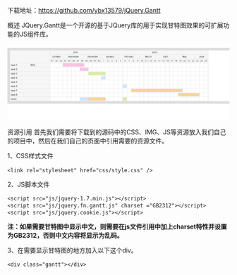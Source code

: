 下载地址：https://github.com/ybx13579/jQuery.Gantt


概述
     JQuery.Gantt是一个开源的基于JQuery库的用于实现甘特图效果的可扩展功能的JS组件库。

<img src="show/1.jpg" />


资源引用
     首先我们需要将下载到的源码中的CSS、IMG、JS等资源放入我们自己的项目中，然后在我们自己的页面中引用需要的资源文件。
     
     
1、CSS样式文件

`<link rel="stylesheet" href="css/style.css" />`


2、JS脚本文件

```
<script src="js/jquery-1.7.min.js"></script>
<script src="js/jquery.fn.gantt.js" charset ="GB2312"></script>
<script src="js/jquery.cookie.js"></script>
```

**注：如果需要甘特图中显示中文，则需要在js文件引用中加上charset特性并设置为GB2312，否则中文内容将显示为乱码。**

3、在需要显示甘特图的地方加入以下这个div。

```
<div class="gantt"></div>
```








